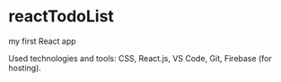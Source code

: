 # reactTodoList

my first React app

Used technologies and tools: CSS, React.js, VS Code, Git, Firebase (for hosting).
